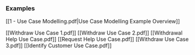 ### Examples
[[1 - Use Case Modelling.pdf|Use Case Modelling Example Overview]]

[[Withdraw Use Case 1.pdf]]
[[Withdraw Use Case 2.pdf]]
[[Withdrawal Help Use Case.pdf]]
[[Request Help Use Case.pdf]]
[[Withdraw Use Case 3.pdf]]
[[Identify Customer Use Case.pdf]]